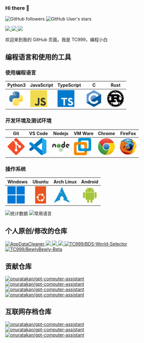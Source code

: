 ### Hi there 👋

![GitHub followers](https://img.shields.io/github/followers/TC999?label=%E5%85%B3%E6%B3%A8%E8%80%85)
![GitHub User's stars](https://img.shields.io/github/stars/TC999?style=flat&logo=github&label=%E6%80%BB%E6%98%9F%E6%A0%87%E6%95%B0)


<a href="https://www.youtube.com/@ctan7038">
<img src="https://img.shields.io/badge/YouTube-FF0000?style=for-the-badge&logo=youtube&logoColor=white">
</a>
<a href="https://t.me/barnamenevisiadmin/">
<img src="https://img.shields.io/badge/telegram-2CA5E0?style=for-the-badge&logo=telegram&logoColor=white">
</a>
<a href="https://space.bilibili.com/648765401">
<img src="https://img.shields.io/badge/bilibili-FF69B4?style=for-the-badge&logo=bilibili&logoColor=white">
</a>

<p align="justify">
欢迎来到我的 GitHub 页面。我是 TC999，编程小白
</p>

## 编程语言和使用的工具
### 使用编程语言
| Python3 | JavaScript |TypeScript| C |Rust|
|----------|--------|--------|--------|-------|
|<img src="https://github.com/devicons/devicon/blob/master/icons/python/python-original.svg" title="Python"  alt="Python" width="55" height="55"/>|<img src="https://github.com/devicons/devicon/blob/master/icons/javascript/javascript-original.svg" title="JavaScript" alt="JavaScript" width="55" height="55"/>|<img src="https://github.com/devicons/devicon/blob/master/icons/typescript/typescript-original.svg" title="TypeScript" width="55" height="55"/>|<img src="https://github.com/devicons/devicon/blob/master/icons/c/c-original.svg" title="TypeScript" width="55" height="55"/>|<img src="https://github.com/devicons/devicon/blob/master/icons/rust/rust-original.svg" title="Rust"  alt="Rust" width="55" height="55"/>|

### 开发环境及测试环境
| Git | VS Code | Nodejs | VM Ware | Chrome | FireFox |
|-----|---------|--------|---------|--------|---------|
|<img src="https://github.com/devicons/devicon/blob/master/icons/git/git-original.svg" title="Git" alt="Git" width="55" height="55"/>|<img src="https://github.com/devicons/devicon/blob/master/icons/vscode/vscode-original.svg" title="VS Code" alt="VSCode" width="55" height="55"/>|<img src="https://github.com/devicons/devicon/blob/master/icons/nodejs/nodejs-original-wordmark.svg" title="nodejs" alt="NodeJS" width="55" height="55"/>|<img src="vmware-icon.svg" title="VM Ware" alt="vmware" width="55" height="55"/>|<img src="https://github.com/devicons/devicon/blob/master/icons/chrome/chrome-original.svg" title="Chrome" alt="Chrome" width="55" height="55"/>| <img src="https://github.com/devicons/devicon/blob/master/icons/firefox/firefox-original.svg" title="Firefox" alt="firefox" width="55" height="55"/>|

### 操作系统
| Windows | Ubuntu | Arch Linux | Android |
|---------|--------|------------|---------|
|<img src="https://github.com/devicons/devicon/blob/master/icons/windows11/windows11-original.svg" title="Windows" alt="Windows" width="55" height="55"/>| <img src="https://github.com/devicons/devicon/blob/master/icons/ubuntu/ubuntu-original.svg" title="Ubuntu" alt="Ubuntu" width="55" height="55"/>|<img src="https://github.com/devicons/devicon/blob/master/icons/archlinux/archlinux-original.svg" title="Arch Linux" alt="ArchLinux" width="55" height="55"/>|<img src="https://github.com/devicons/devicon/blob/master/icons/android/android-original.svg" title="Android" alt="Android" width="55" height="55"/>|



<picture>
  <source media="(prefers-color-scheme: dark)" srcset="https://github-readme-stats.vercel.app/api?username=TC999&show_icons=true&theme=dark&locale=CN">
  <source media="(prefers-color-scheme: light)" srcset="https://github-readme-stats.vercel.app/api?username=TC999&show_icons=true&locale=CN">
  <img alt="统计数据" src="https://github-readme-stats.vercel.app/api?username=TC999&show_icons=true&locale=CN">
</picture>
<picture>
  <source media="(prefers-color-scheme: dark)" srcset="https://github-readme-stats.vercel.app/api/top-langs/?username=TC999&theme=dark&locale=cn&layout=compact&hide=java">
  <source media="(prefers-color-scheme: light)" srcset="https://github-readme-stats.vercel.app/api/top-langs/?username=TC999&locale=cn&layout=compact&hide=java">
  <img alt="常用语言" src="https://github-readme-stats.vercel.app/api/top-langs/?username=TC999&locale=cn&layout=compact&hide=javascript,java">
</picture>

## 个人原创/修改的仓库
<a href="https://github.com/TC999/AppDataCleaner">
<picture>
  <source media="(prefers-color-scheme: dark)" srcset="https://github-readme-stats.vercel.app/api/pin/?username=TC999&repo=AppDataCleaner&theme=dark">
  <source media="(prefers-color-scheme: light)" srcset="https://github-readme-stats.vercel.app/api/pin/?username=TC999&repo=AppDataCleaner">
  <img alt="AppDataCleaner" src="https://github-readme-stats.vercel.app/api/pin/?username=TC999&repo=AppDataCleaner">
</picture>
</a>
<a href="https://github.com/TC999/Structura-Chinese">
<picture>
  <source media="(prefers-color-scheme: dark)" srcset="https://github-readme-stats.vercel.app/api/pin/?username=TC999&repo=Structura-Chinese&theme=dark">
  <source media="(prefers-color-scheme: light)" srcset="https://github-readme-stats.vercel.app/api/pin/?username=TC999&repo=Structura-Chinese">
  <img src="https://github-readme-stats.vercel.app/api/pin/?username=TC999&repo=Structura-Chinese">
</picture>
</a>
<a href="https://github.com/TC999/niconico-chinese">
<picture>
  <source media="(prefers-color-scheme: dark)" srcset="https://github-readme-stats.vercel.app/api/pin/?username=TC999&repo=niconico-chinese&theme=dark">
  <source media="(prefers-color-scheme: light)" srcset="https://github-readme-stats.vercel.app/api/pin/?username=TC999&repo=niconico-chinese">
  <img src="https://github-readme-stats.vercel.app/api/pin/?username=TC999&repo=niconico-chinese">
</picture>
</a>
<a href="https://github.com/TC999/zhihu-full-show">
<picture>
  <source media="(prefers-color-scheme: dark)" srcset="https://github-readme-stats.vercel.app/api/pin/?username=TC999&repo=zhihu-full-show&theme=dark">
  <source media="(prefers-color-scheme: light)" srcset="https://github-readme-stats.vercel.app/api/pin/?username=TC999&repo=zhihu-full-show">
  <img src="https://github-readme-stats.vercel.app/api/pin/?username=TC999&repo=zhihu-full-show">
</picture>
</a>
<a href="https://github.com/TC999/BDS-World-Selector">
<picture>
  <source media="(prefers-color-scheme: dark)" srcset="https://github-readme-stats.vercel.app/api/pin/?username=TC999&repo=BDS-World-Selector&theme=dark">
  <source media="(prefers-color-scheme: light)" srcset="https://github-readme-stats.vercel.app/api/pin/?username=TC999&repo=BDS-World-Selector">
  <img alt="TC999/BDS-World-Selector" src="https://github-readme-stats.vercel.app/api/pin/?username=TC999&repo=BDS-World-Selector">
</picture>
</a>
<a href="https://github.com/TC999/BewlyBewly-Beta">
<picture>
  <source media="(prefers-color-scheme: dark)" srcset="https://github-readme-stats.vercel.app/api/pin/?username=TC999&repo=BewlyBewly-Beta&theme=dark">
  <source media="(prefers-color-scheme: light)" srcset="https://github-readme-stats.vercel.app/api/pin/?username=TC999&repo=BewlyBewly-Beta">
  <img alt="TC999/BewlyBewly-Beta" src="https://github-readme-stats.vercel.app/api/pin/?username=TC999&repo=BewlyBewly-Beta">
</picture>
</a>

## 贡献仓库
<a href="https://github.com/maboloshi/github-chinese">
<picture>
  <source media="(prefers-color-scheme: dark)" srcset="https://github-readme-stats.vercel.app/api/pin/?username=maboloshi&repo=github-chinese&theme=dark">
  <source media="(prefers-color-scheme: light)" srcset="https://github-readme-stats.vercel.app/api/pin/?username=maboloshi&repo=github-chinese">
  <img alt="onuratakan/gpt-computer-assistant" src="https://github-readme-stats.vercel.app/api/pin/?username=maboloshi&repo=github-chinese">
</picture>
</a>
<a href="https://github.com/onuratakan/gpt-computer-assistant">
<picture>
  <source media="(prefers-color-scheme: dark)" srcset="https://github-readme-stats.vercel.app/api/pin/?username=onuratakan&repo=gpt-computer-assistant&theme=dark">
  <source media="(prefers-color-scheme: light)" srcset="https://github-readme-stats.vercel.app/api/pin/?username=onuratakan&repo=gpt-computer-assistant">
  <img alt="onuratakan/gpt-computer-assistant" src="https://github-readme-stats.vercel.app/api/pin/?username=onuratakan&repo=gpt-computer-assistant">
</picture>
</a>
<a href="https://github.com/BewlyBewly/BewlyBewly">
<picture>
  <source media="(prefers-color-scheme: dark)" srcset="https://github-readme-stats.vercel.app/api/pin/?username=BewlyBewly&repo=BewlyBewly&theme=dark">
  <source media="(prefers-color-scheme: light)" srcset="https://github-readme-stats.vercel.app/api/pin/?username=BewlyBewly&repo=BewlyBewly">
  <img alt="onuratakan/gpt-computer-assistant" src="https://github-readme-stats.vercel.app/api/pin/?username=BewlyBewly&repo=BewlyBewly">
</picture>
</a>
<a href="https://github.com/deadlyjack/Acode">
<picture>
  <source media="(prefers-color-scheme: dark)" srcset="https://github-readme-stats.vercel.app/api/pin/?username=deadlyjack&repo=Acode&theme=dark">
  <source media="(prefers-color-scheme: light)" srcset="https://github-readme-stats.vercel.app/api/pin/?username=deadlyjack&repo=Acode">
  <img alt="onuratakan/gpt-computer-assistant" src="https://github-readme-stats.vercel.app/api/pin/?username=deadlyjack&repo=Acode">
</picture>
</a>

## 互联网存档仓库

<a href="https://github.com/TC999/zxdnb-archive">
<picture>
  <source media="(prefers-color-scheme: dark)" srcset="https://github-readme-stats.vercel.app/api/pin/?username=TC999&repo=zxdnb-archive&theme=dark">
  <source media="(prefers-color-scheme: light)" srcset="https://github-readme-stats.vercel.app/api/pin/?username=TC999&repo=zxdnb-archive">
  <img alt="onuratakan/gpt-computer-assistant" src="https://github-readme-stats.vercel.app/api/pin/?username=TC999&repo=zxdnb-archive">
</picture>
</a>
<a href="https://github.com/TC999/mcbbs-archive">
<picture>
  <source media="(prefers-color-scheme: dark)" srcset="https://github-readme-stats.vercel.app/api/pin/?username=TC999&repo=mcbbs-archive&theme=dark">
  <source media="(prefers-color-scheme: light)" srcset="https://github-readme-stats.vercel.app/api/pin/?username=TC999&repo=mcbbs-archive">
  <img alt="onuratakan/gpt-computer-assistant" src="https://github-readme-stats.vercel.app/api/pin/?username=TC999&repo=mcbbs-archive">
</picture>
</a>
<a href="https://github.com/TC999/CHJSL-archive">
<picture>
  <source media="(prefers-color-scheme: dark)" srcset="https://github-readme-stats.vercel.app/api/pin/?username=TC999&repo=CHJSL-archive&theme=dark">
  <source media="(prefers-color-scheme: light)" srcset="https://github-readme-stats.vercel.app/api/pin/?username=TC999&repo=CHJSL-archive">
  <img alt="onuratakan/gpt-computer-assistant" src="https://github-readme-stats.vercel.app/api/pin/?username=TC999&repo=CHJSL-archive">
</picture>
</a>